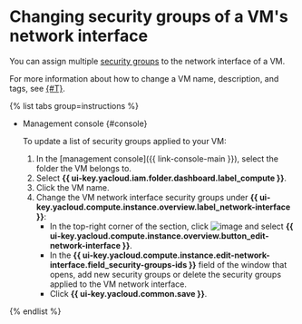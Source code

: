 # Changing security groups of a VM's network interface

You can assign multiple [security groups](../../../vpc/operations/security-group-create.md) to the network interface of a VM.

For more information about how to change a VM name, description, and tags, see [{#T}](vm-update.md).

{% list tabs group=instructions %}

- Management console {#console}

   To update a list of security groups applied to your VM:
   1. In the [management console]({{ link-console-main }}), select the folder the VM belongs to.
   1. Select **{{ ui-key.yacloud.iam.folder.dashboard.label_compute }}**.
   1. Click the VM name.
   1. Change the VM network interface security groups under **{{ ui-key.yacloud.compute.instance.overview.label_network-interface }}**:
      * In the top-right corner of the section, click ![image](../../../_assets/options.svg) and select **{{ ui-key.yacloud.compute.instance.overview.button_edit-network-interface }}**.
      * In the **{{ ui-key.yacloud.compute.instance.edit-network-interface.field_security-groups-ids }}** field of the window that opens, add new security groups or delete the security groups applied to the VM network interface.
      * Click **{{ ui-key.yacloud.common.save }}**.

{% endlist %}